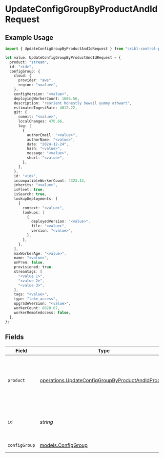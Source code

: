 # UpdateConfigGroupByProductAndIdRequest

## Example Usage

```typescript
import { UpdateConfigGroupByProductAndIdRequest } from "cribl-control-plane/models/operations";

let value: UpdateConfigGroupByProductAndIdRequest = {
  product: "stream",
  id: "<id>",
  configGroup: {
    cloud: {
      provider: "aws",
      region: "<value>",
    },
    configVersion: "<value>",
    deployingWorkerCount: 1686.56,
    description: "reorient honestly bewail yummy athwart",
    estimatedIngestRate: 4612.22,
    git: {
      commit: "<value>",
      localChanges: 470.66,
      log: [
        {
          authorEmail: "<value>",
          authorName: "<value>",
          date: "2024-12-24",
          hash: "<value>",
          message: "<value>",
          short: "<value>",
        },
      ],
    },
    id: "<id>",
    incompatibleWorkerCount: 4323.13,
    inherits: "<value>",
    isFleet: true,
    isSearch: true,
    lookupDeployments: [
      {
        context: "<value>",
        lookups: [
          {
            deployedVersion: "<value>",
            file: "<value>",
            version: "<value>",
          },
        ],
      },
    ],
    maxWorkerAge: "<value>",
    name: "<value>",
    onPrem: false,
    provisioned: true,
    streamtags: [
      "<value 1>",
      "<value 2>",
      "<value 3>",
    ],
    tags: "<value>",
    type: "lake_access",
    upgradeVersion: "<value>",
    workerCount: 8028.07,
    workerRemoteAccess: false,
  },
};
```

## Fields

| Field                                                                                                                  | Type                                                                                                                   | Required                                                                                                               | Description                                                                                                            |
| ---------------------------------------------------------------------------------------------------------------------- | ---------------------------------------------------------------------------------------------------------------------- | ---------------------------------------------------------------------------------------------------------------------- | ---------------------------------------------------------------------------------------------------------------------- |
| `product`                                                                                                              | [operations.UpdateConfigGroupByProductAndIdProduct](../../models/operations/updateconfiggroupbyproductandidproduct.md) | :heavy_check_mark:                                                                                                     | Name of the Cribl product to get the Worker Groups or Edge Fleets for.                                                 |
| `id`                                                                                                                   | *string*                                                                                                               | :heavy_check_mark:                                                                                                     | The <code>id</code> of the Worker Group or Edge Fleet to update.                                                       |
| `configGroup`                                                                                                          | [models.ConfigGroup](../../models/configgroup.md)                                                                      | :heavy_check_mark:                                                                                                     | ConfigGroup object                                                                                                     |